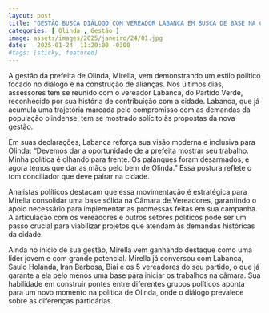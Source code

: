 ```yaml
---
layout: post
title: "GESTÃO BUSCA DIÁLOGO COM VEREADOR LABANCA EM BUSCA DE BASE NA CÂMARA"
categories: [ Olinda , Gestão ]
image: assets/images/2025/janeiro/24/01.jpg
date:   2025-01-24  11:20:00 -0300
#tags: [sticky, featured]
---
```

A gestão da prefeita de Olinda, Mirella, vem demonstrando um estilo político focado no diálogo e na construção de alianças. Nos últimos dias, assessores tem se reunido com o vereador Labanca, do Partido Verde, reconhecido por sua história de contribuição com a cidade. Labanca, que já acumula uma trajetória marcada pelo compromisso com as demandas da população olindense, tem se mostrado solícito às propostas da nova gestão.

Em suas declarações, Labanca reforça sua visão moderna e inclusiva para Olinda: “Devemos dar a oportunidade de a prefeita mostrar seu trabalho. Minha política é olhando para frente. Os palanques foram desarmados, e agora temos que dar as mãos pelo bem de Olinda.” Essa postura reflete o tom conciliador que deve pairar na cidade.

Analistas políticos destacam que essa movimentação é estratégica para Mirella consolidar uma base sólida na Câmara de Vereadores, garantindo o apoio necessário para implementar as promessas feitas em sua campanha. A articulação com os vereadores e outros setores políticos pode ser um passo crucial para viabilizar projetos que atendam às demandas históricas da cidade.

Ainda no início de sua gestão, Mirella vem ganhando destaque como uma líder jovem e com grande potencial. Mirella já conversou com Labanca, Saulo Holanda, Iran Barbosa, Biai e os 5 vereadores do seu partido, o que já garante a ela pelo menos uma base para iniciar os trabalhos na câmara. Sua habilidade em construir pontes entre diferentes grupos políticos aponta para um novo momento na política de Olinda, onde o diálogo prevalece sobre as diferenças partidárias.
